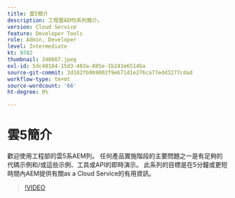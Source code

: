 ```yaml
---
title: 雲5簡介
description: 工程雲AEM5系列簡介。
version: Cloud Service
feature: Developer Tools
role: Admin, Developer
level: Intermediate
kt: 9782
thumbnail: 340667.jpeg
exl-id: 5dc40184-15d3-483a-885e-1b241e6514ba
source-git-commit: 3d182fb9b9002f9eb71d1e276ca77edd3277cdad
workflow-type: tm+mt
source-wordcount: '66'
ht-degree: 0%

---
```


# 雲5簡介

歡迎使用工程部的雲5系AEM列。 任何產品實施階段的主要問題之一是有足夠的代碼示例和/或這些示例、工具或API的即時演示。 此系列的目標是在5分鐘或更短時間內AEM提供有關as a Cloud Service的有用資訊。

>[!VIDEO](https://video.tv.adobe.com/v/340667/?quality=12&learn=on)
